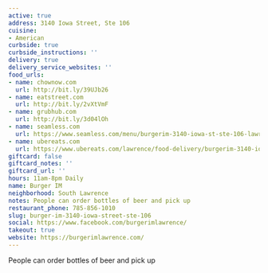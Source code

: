 ```yaml
---
active: true
address: 3140 Iowa Street, Ste 106
cuisine:
- American
curbside: true
curbside_instructions: ''
delivery: true
delivery_service_websites: ''
food_urls:
- name: chownow.com
  url: http://bit.ly/39UJb26
- name: eatstreet.com
  url: http://bit.ly/2vXtVmF
- name: grubhub.com
  url: http://bit.ly/3d04lOh
- name: seamless.com
  url: https://www.seamless.com/menu/burgerim-3140-iowa-st-ste-106-lawrence/1244388
- name: ubereats.com
  url: https://www.ubereats.com/lawrence/food-delivery/burgerim-3140-iowa-street-ste-106/nNcgJ3kiQIaLdeRwU33BSw
giftcard: false
giftcard_notes: ''
giftcard_url: ''
hours: 11am-8pm Daily
name: Burger IM
neighborhood: South Lawrence
notes: People can order bottles of beer and pick up
restaurant_phone: 785-856-1010
slug: burger-im-3140-iowa-street-ste-106
social: https://www.facebook.com/burgerimlawrence/
takeout: true
website: https://burgerimlawrence.com/
---
```


People can order bottles of beer and pick up